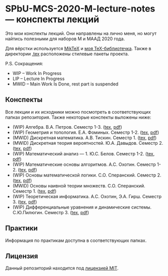 # SPbU-MCS-2020-M-lecture-notes &mdash; конспекты лекций
Это мои конспекты лекций. Они направлены на лично меня, но могут найтись полезными для наборов М и МААД 2020 года.

Для вёрстки используется [MikTeX](https://miktex.org/) и [моя TeX-библиотечка](https://github.com/lounres/TeX-libs). Также в директории [.tex](.tex) расположены стилевые пакеты проекта.

P.S. Сокращения:
- WIP &ndash; Work In Progress
- LIP &ndash; Lecture In Progress
- MWID &ndash; Main Work Is Done, rest part is suspended

## Конспекты

Все лекции и их исходники можно посмотреть в соответствующих папках репозитория. Также некоторые конспекты выложены ниже:

- (WIP) Алгебра. В.А. Петров. Семестр 1-3. ([tex](Алгебра/Algebra.tex), [pdf](Алгебра/Algebra.pdf))
- (WIP) Геометрия и топология. Е.А. Фоминых. Семестр 1-2. ([tex](ГиТ/GaT.tex), [pdf](ГиТ/GaT.pdf))
- (MWID) Дискретная математика. А.В. Тискин. Семестр 1. ([tex](ДисМат/DM.tex), [pdf](ДисМат/DM.pdf))
- (MWID) Дискретная теория вероятностей. Ю.А. Давыдов. Семестр 2. ([tex](ДТВ/DPT.tex), [pdf](ДТВ/DPT.pdf))
- (WIP) Математический анализ &mdash; 1. Ю.С. Белов. Семестр 1-2. ([tex](МатАн/MA.tex), [pdf](МатАн/MA.pdf))
- (WIP) Математические основы алгоритмов. А.С. Охотин. Семестр 1-2. ([tex](МатАлг/MAlg.tex), [pdf](МатАлг/MAlg.pdf))
- (WIP) Основы математической логики. С.О. Сперанский. Семестр 2. ([tex](ОМЛ/ML.tex), [pdf](ОМЛ/ML.pdf))
- (MWID) Основы наивной теории множеств. С.О. Сперанский. Семестр 1. ([tex](НТМ/ST.tex), [pdf](НТМ/ST.pdf))
- (WIP) Теоретическая информатика. А.С. Охотин, Э.А. Гирш. Семестр 3. ([tex](ТИ/TI.tex), [pdf](ТИ/TI.pdf))
- (WIP) Дифференциальные уравнения и динамические системы. С.Ю.Пилюгин. Семестр 3. ([tex](ДУиДС/DEaDS.tex), [pdf](ДУиДС/DEaDS.pdf))

## Практики

Информация по практикам доступна в соответствующих папках.

## Лицензия

Данный репозиторий находится под [лицензией MIT](LICENSE).